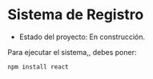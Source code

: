 <h1> Sistema de Registro</h1>

- Estado del proyecto:  En construcción.

Para ejecutar el sistema,, debes poner:

```npm install react```
